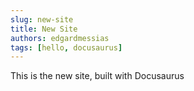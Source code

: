 ```yaml
---
slug: new-site
title: New Site
authors: edgardmessias
tags: [hello, docusaurus]
---
```


This is the new site, built with Docusaurus

